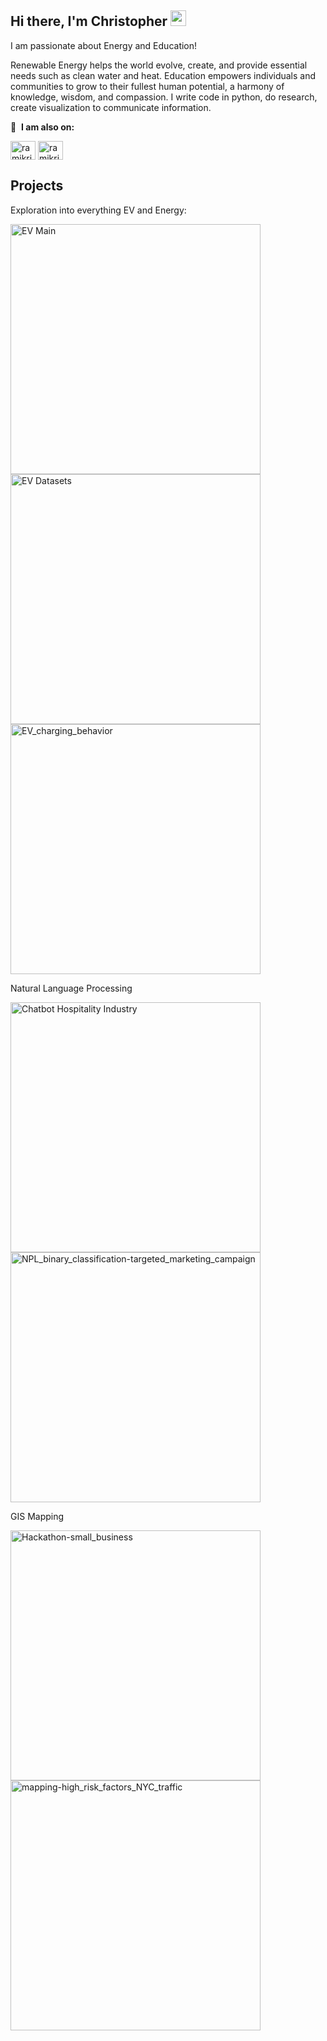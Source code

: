 

## Hi there, I'm Christopher <img src="https://media.giphy.com/media/hvRJCLFzcasrR4ia7z/giphy.gif" width="25px">


I am passionate about Energy and Education!   

Renewable Energy helps the world evolve, create, and provide essential needs such as clean water and heat. Education empowers individuals and communities to grow to their fullest human potential, a harmony of knowledge, wisdom, and compassion. I write code in python, do research, create visualization to communicate information.

<!--
Here is some of the stuff I enjoy doing. 

-->

🔗 &nbsp;**I am also on:**
<p align="left">
<a href="https://twitter.com/encodeintuition" target="blank"><img align="center" src="https://raw.githubusercontent.com/rahuldkjain/github-profile-readme-generator/master/src/images/icons/Social/twitter.svg" alt="ramikrispin" height="30" width="40" /></a>
<a href="https://www.linkedin.com/in/christophervillafuerte/"><img align="center" src="https://raw.githubusercontent.com/rahuldkjain/github-profile-readme-generator/master/src/images/icons/Social/linked-in-alt.svg" alt="ramikrispin" height="30" width="40" /></a>

<br>
    
## Projects
Exploration into everything EV and Energy:
<p align="left">
  <a href="https://github.com/encodingintuition/EV_main"><img width="400" src="https://github-readme-stats.vercel.app/api/pin/?username=encodingintuition&repo=EV_main&theme=react&bg_color=1F222E&title_color=FF6700&icon_color=2BC20E&hide_border=true&show_icons=false" alt="EV Main"></a>
  <a href="https://github.com/encodingintuition/EV_Infrastructure"><img width="400" src="https://github-readme-stats.vercel.app/api/pin/?username=encodingintuition&repo=EV_Infrastructure&theme=react&bg_color=1F222E&title_color=FF6700&icon_color=2BC20E&hide_border=true&show_icons=false" alt="EV Datasets"></a>    
  <a href="https://github.com/encodingintuition/EV_charging_behavior"><img width="400" src="https://github-readme-stats.vercel.app/api/pin/?username=encodingintuition&repo=EV_charging_behavior&theme=react&bg_color=1F222E&title_color=FF6700&icon_color=2BC20E&hide_border=true&show_icons=false" alt="EV_charging_behavior"></a> 
</p>

Natural Language Processing

<p align="left">
  <a href="https://github.com/encodingintuition/chatbot-hospitality_industry"><img width="400" src="https://github-readme-stats.vercel.app/api/pin/?username=encodingintuition&repo=chatbot-hospitality_industry&theme=react&bg_color=1F222E&title_color=FF6700&icon_color=2BC20E&hide_border=true&show_icons=false" alt="Chatbot Hospitality Industry"></a>
  <a href="https://github.com/encodingintuition/NPL_binary_classification-targeted_marketing_campaign"><img width="400" src="https://github-readme-stats.vercel.app/api/pin/?username=encodingintuition&repo=NPL_binary_classification-targeted_marketing_campaign&theme=react&bg_color=1F222E&title_color=FF6700&icon_color=2BC20E&hide_border=true&show_icons=false" alt="NPL_binary_classification-targeted_marketing_campaign"></a>    
</p>

GIS Mapping 

<p align="left">
  <a href="https://github.com/encodingintuition/Hackathon-small_business"><img width="400" src="https://github-readme-stats.vercel.app/api/pin/?username=encodingintuition&repo=Hackathon-small_business&theme=react&bg_color=1F222E&title_color=FF6700&icon_color=2BC20E&hide_border=true&show_icons=false" alt="Hackathon-small_business"></a>
  <a href="https://github.com/encodingintuition/mapping-high_risk_factors_NYC_traffic"><img width="400" src="https://github-readme-stats.vercel.app/api/pin/?username=encodingintuition&repo=mapping-high_risk_factors_NYC_traffic&theme=react&bg_color=1F222E&title_color=FF6700&icon_color=2BC20E&hide_border=true&show_icons=false" alt="mapping-high_risk_factors_NYC_traffic"></a>    
</p>

<br><br><br>


<!--
**encodingintuition/encodingintuition** is a ✨ _special_ ✨ repository because its `README.md` (this file) appears on your GitHub profile.

Here are some ideas to get you started:

- 🔭 I’m currently working on ...
- 🌱 I’m currently learning ...
- 👯 I’m looking to collaborate on ...
- 🤔 I’m looking for help with ...
- 💬 Ask me about ...
- 📫 How to reach me: ...
- 😄 Pronouns: ...
- ⚡ Fun fact: ...
-->
